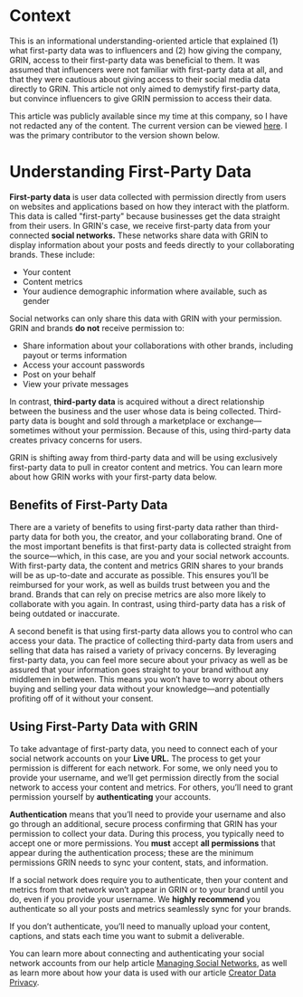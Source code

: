# Context

This is an informational understanding-oriented article that explained (1) what first-party data was to influencers and (2) how giving the company, GRIN, access to their first-party data was beneficial to them. It was assumed that influencers were not familiar with first-party data at all, and that they were cautious about giving access to their social media data directly to GRIN. This article not only aimed to demystify first-party data, but convince influencers to give GRIN permission to access their data. 

This article was publicly available since my time at this company, so I have not redacted any of the content. The current version can be viewed [here](https://help.grin.co/docs/understanding-first-party-data). I was the primary contributor to the version shown below.

# Understanding First-Party Data 

**First-party data** is user data collected with permission directly from users on websites and applications based on how they interact with the platform. This data is called "first-party" because businesses get the data straight from their users. In GRIN's case, we receive first-party data from your connected **social networks.** These networks share data with GRIN to display information about your posts and feeds directly to your collaborating brands. These include: 
* Your content 
* Content metrics 
* Your audience demographic information where available, such as gender 

Social networks can only share this data with GRIN with your permission. GRIN and brands **do not** receive permission to: 
* Share information about your collaborations with other brands, including payout or terms information 
* Access your account passwords 
* Post on your behalf
* View your private messages 

In contrast, **third-party data** is acquired without a direct relationship between the business and the user whose data is being collected. Third-party data is bought and sold through a marketplace or exchange—sometimes without your permission. Because of this, using third-party data creates privacy concerns for users. 

GRIN is shifting away from third-party data and will be using exclusively first-party data to pull in creator content and metrics. You can learn more about how GRIN works with your first-party data below. 

## Benefits of First-Party Data 

There are a variety of benefits to using first-party data rather than third-party data for both you, the creator, and your collaborating brand. One of the most important benefits is that first-party data is collected straight from the source—which, in this case, are you and your social network accounts. With first-party data, the content and metrics GRIN shares to your brands will be as up-to-date and accurate as possible. This ensures you’ll be reimbursed for your work, as well as builds trust between you and the brand. Brands that can rely on precise metrics are also more likely to collaborate with you again. In contrast, using third-party data has a risk of being outdated or inaccurate.

A second benefit is that using first-party data allows you to control who can access your data. The practice of collecting third-party data from users and selling that data has raised a variety of privacy concerns. By leveraging first-party data, you can feel more secure about your privacy as well as be assured that your information goes straight to your brand without any middlemen in between. This means you won’t have to worry about others buying and selling your data without your knowledge—and potentially profiting off of it without your consent.

## Using First-Party Data with GRIN 

To take advantage of first-party data, you need to connect each of your social network accounts on your **Live URL.** The process to get your permission is different for each network. For some, we only need you to provide your username, and we’ll get permission directly from the social network to access your content and metrics. For others, you’ll need to grant permission yourself by **authenticating** your accounts.

**Authentication** means that you’ll need to provide your username and also go through an additional, secure process confirming that GRIN has your permission to collect your data. During this process, you typically need to accept one or more permissions. You **must** accept **all permissions** that appear during the authentication process; these are the minimum permissions GRIN needs to sync your content, stats, and information.

If a social network does require you to authenticate, then your content and metrics from that network won’t appear in GRIN or to your brand until you do, even if you provide your username. We **highly recommend** you authenticate so all your posts and metrics seamlessly sync for your brands.

If you don’t authenticate, you’ll need to manually upload your content, captions, and stats each time
you want to submit a deliverable.

You can learn more about connecting and authenticating your social network accounts from our help article [Managing Social Networks](https://help.grin.co/docs/managing-social-networks), as well as learn more about how your data is used with our article [Creator Data Privacy](https://help.grin.co/docs/creator-data-privacy).
